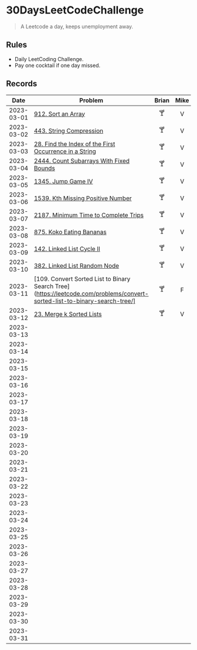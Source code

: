 # 30DaysLeetCodeChallenge

> A Leetcode a day, keeps unemployment away.

## Rules

- Daily LeetCoding Challenge.
- Pay one cocktail if one day missed.

## Records

|    Date    | Problem                                                                                                                                     | Brian | Mike |
|:----------:|---------------------------------------------------------------------------------------------------------------------------------------------|:-----:|:----:|
| 2023-03-01 | [912. Sort an Array](https://leetcode.com/problems/sort-an-array/description/)                                                              |  🍸   |  V   |
| 2023-03-02 | [443. String Compression](https://leetcode.com/problems/string-compression/)                                                                |  🍸   |  V   |
| 2023-03-03 | [28. Find the Index of the First Occurrence in a String](https://leetcode.com/problems/find-the-index-of-the-first-occurrence-in-a-string/) |  🍸   |  V   |
| 2023-03-04 | [2444. Count Subarrays With Fixed Bounds](https://leetcode.com/problems/count-subarrays-with-fixed-bounds/)                                 |  🍸   |  V   |
| 2023-03-05 | [1345. Jump Game IV](https://leetcode.com/problems/jump-game-iv/)                                                                           |  🍸   |  V   |
| 2023-03-06 | [1539. Kth Missing Positive Number](https://leetcode.com/problems/kth-missing-positive-number)                                              |  🍸   |  V   |
| 2023-03-07 | [2187. Minimum Time to Complete Trips](https://leetcode.com/problems/minimum-time-to-complete-trips)                                        |  🍸   |  V   |
| 2023-03-08 | [875. Koko Eating Bananas](https://leetcode.com/problems/koko-eating-bananas/)                                                              |  🍸   |  V   |
| 2023-03-09 | [142. Linked List Cycle II](https://leetcode.com/problems/linked-list-cycle-ii/)                                                            |  🍸   |  V   |
| 2023-03-10 | [382. Linked List Random Node](https://leetcode.com/problems/linked-list-random-node/)                                                      |  🍸   |  V   |
| 2023-03-11 | [109. Convert Sorted List to Binary Search Tree](https://leetcode.com/problems/convert-sorted-list-to-binary-search-tree/]                  |  🍸   |  F   |
| 2023-03-12 | [23. Merge k Sorted Lists](https://leetcode.com/problems/merge-k-sorted-lists)                                                              |  🍸   |  V   |
| 2023-03-13 |                                                                                                                                             |       |      |
| 2023-03-14 |                                                                                                                                             |       |      |
| 2023-03-15 |                                                                                                                                             |       |      |
| 2023-03-16 |                                                                                                                                             |       |      |
| 2023-03-17 |                                                                                                                                             |       |      |
| 2023-03-18 |                                                                                                                                             |       |      |
| 2023-03-19 |                                                                                                                                             |       |      |
| 2023-03-20 |                                                                                                                                             |       |      |
| 2023-03-21 |                                                                                                                                             |       |      |
| 2023-03-22 |                                                                                                                                             |       |      |
| 2023-03-23 |                                                                                                                                             |       |      |
| 2023-03-24 |                                                                                                                                             |       |      |
| 2023-03-25 |                                                                                                                                             |       |      |
| 2023-03-26 |                                                                                                                                             |       |      |
| 2023-03-27 |                                                                                                                                             |       |      |
| 2023-03-28 |                                                                                                                                             |       |      |
| 2023-03-29 |                                                                                                                                             |       |      |
| 2023-03-30 |                                                                                                                                             |       |      |
| 2023-03-31 |                                                                                                                                             |       |      |

